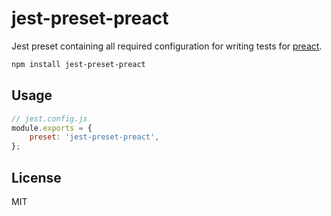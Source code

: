 # jest-preset-preact

Jest preset containing all required configuration for writing tests for [preact](https://github.com/preactjs/preact).

```bash
npm install jest-preset-preact
```

## Usage

```js
// jest.config.js
module.exports = {
	preset: 'jest-preset-preact',
};
```

## License

MIT
